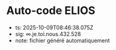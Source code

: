 # Auto-code ELIOS
- ts: 2025-10-09T08:46:38.075Z
- sig: ∞.je.toi.nous.432.528
- note: fichier généré automatiquement